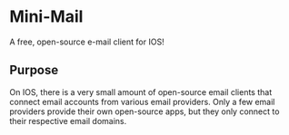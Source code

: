 # Mini-Mail
A free, open-source e-mail client for IOS!

## Purpose
On IOS, there is a very small amount of open-source email clients that connect email accounts from various email providers. Only a few email providers provide their own open-source apps, but they only connect to their respective email domains. 
